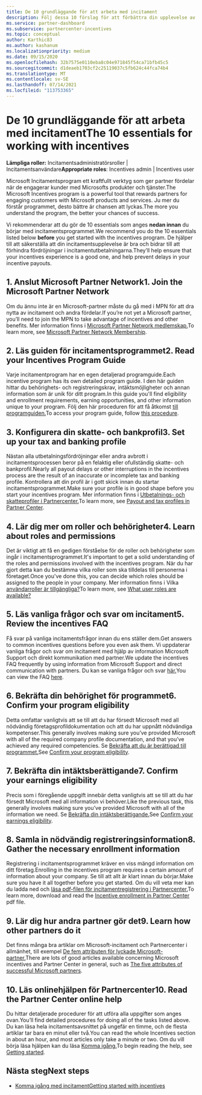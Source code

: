 ```yaml
---
title: De 10 grundläggande för att arbeta med incitament
description: Följ dessa 10 förslag för att förbättra din upplevelse av incitamentprogrammet och få utbetalning tidigare.
ms.service: partner-dashboard
ms.subservice: partnercenter-incentives
ms.topic: conceptual
author: Karthic83
ms.author: kashanum
ms.localizationpriority: medium
ms.date: 09/15/2020
ms.openlocfilehash: 32b7575e0110eba8c04e971845f54ca71bfb45c5
ms.sourcegitcommit: d1deaeb1703cf2c25119037c5fb624c44fca74b4
ms.translationtype: MT
ms.contentlocale: sv-SE
ms.lasthandoff: 07/14/2021
ms.locfileid: "113753365"
---
```

# <a name="the-10-essentials-for-working-with-incentives"></a><span data-ttu-id="478c5-103">De 10 grundläggande för att arbeta med incitament</span><span class="sxs-lookup"><span data-stu-id="478c5-103">The 10 essentials for working with incentives</span></span>

<span data-ttu-id="478c5-104">**Lämpliga roller:** Incitamentsadministratörsroller | Incitamentsanvändare</span><span class="sxs-lookup"><span data-stu-id="478c5-104">**Appropriate roles**: Incentives admin | Incentives user</span></span>

<span data-ttu-id="478c5-105">Microsoft Incitamentsprogram ett kraftfullt verktyg som ger partner fördelar när de engagerar kunder med Microsofts produkter och tjänster.</span><span class="sxs-lookup"><span data-stu-id="478c5-105">The Microsoft Incentives program is a powerful tool that rewards partners for engaging customers with Microsoft products and services.</span></span> <span data-ttu-id="478c5-106">Ju mer du förstår programmet, desto bättre är chansen att lyckas.</span><span class="sxs-lookup"><span data-stu-id="478c5-106">The more you understand the program, the better your chances of success.</span></span>

<span data-ttu-id="478c5-107">Vi rekommenderar att du gör de 10 essentials som anges **nedan innan** du börjar med incitamentsprogrammet.</span><span class="sxs-lookup"><span data-stu-id="478c5-107">We recommend you do the 10 essentials listed below **before** you get started with the incentives program.</span></span> <span data-ttu-id="478c5-108">De hjälper till att säkerställa att din incitamentsupplevelse är bra och bidrar till att förhindra fördröjningar i incitamentutbetalningarna.</span><span class="sxs-lookup"><span data-stu-id="478c5-108">They’ll help ensure that your incentives experience is a good one, and help prevent delays in your incentive payouts.</span></span>

## <a name="1-join-the-microsoft-partner-network"></a><span data-ttu-id="478c5-109">1. Anslut Microsoft Partner Network</span><span class="sxs-lookup"><span data-stu-id="478c5-109">1. Join the Microsoft Partner Network</span></span>

<span data-ttu-id="478c5-110">Om du ännu inte är en Microsoft-partner måste du gå med i MPN för att dra nytta av incitament och andra fördelar.</span><span class="sxs-lookup"><span data-stu-id="478c5-110">If you’re not yet a Microsoft partner, you’ll need to join the MPN to take advantage of incentives and other benefits.</span></span> <span data-ttu-id="478c5-111">Mer information finns i [Microsoft Partner Network medlemskap.](https://partner.microsoft.com/membership)</span><span class="sxs-lookup"><span data-stu-id="478c5-111">To learn more, see [Microsoft Partner Network Membership](https://partner.microsoft.com/membership).</span></span>

## <a name="2-read-your-incentives-program-guide"></a><span data-ttu-id="478c5-112">2. Läs guiden för incitamentsprogrammet</span><span class="sxs-lookup"><span data-stu-id="478c5-112">2. Read your Incentives Program Guide</span></span>

<span data-ttu-id="478c5-113">Varje incitamentprogram har en egen detaljerad programguide.</span><span class="sxs-lookup"><span data-stu-id="478c5-113">Each incentive program has its own detailed program guide.</span></span> <span data-ttu-id="478c5-114">I den här guiden hittar du behörighets- och registreringskrav, intäktsmöjligheter och annan information som är unik för ditt program.</span><span class="sxs-lookup"><span data-stu-id="478c5-114">In this guide you'll find eligibility and enrollment requirements, earning opportunities, and other information unique to your program.</span></span> <span data-ttu-id="478c5-115">Följ den här proceduren för att få åtkomst [till programguiden.](incentives-determined-your-program-eligibility.md#determining-your-program-eligibility)</span><span class="sxs-lookup"><span data-stu-id="478c5-115">To access your program guide, follow [this procedure](incentives-determined-your-program-eligibility.md#determining-your-program-eligibility).</span></span>

## <a name="3-set-up-your-tax-and-banking-profile"></a><span data-ttu-id="478c5-116">3. Konfigurera din skatte- och bankprofil</span><span class="sxs-lookup"><span data-stu-id="478c5-116">3. Set up your tax and banking profile</span></span>

<span data-ttu-id="478c5-117">Nästan alla utbetalningsfördröjningar eller andra avbrott i incitamentsprocessen beror på en felaktig eller ofullständig skatte- och bankprofil.</span><span class="sxs-lookup"><span data-stu-id="478c5-117">Nearly all payout delays or other interruptions in the incentives process are the result of an inaccurate or incomplete tax and banking profile.</span></span> <span data-ttu-id="478c5-118">Kontrollera att din profil är i gott skick innan du startar incitamentsprogrammet.</span><span class="sxs-lookup"><span data-stu-id="478c5-118">Make sure your profile is in good shape before you start your incentives program.</span></span> <span data-ttu-id="478c5-119">Mer information finns i [Utbetalnings- och skatteprofiler i Partnercenter.](incentives-create-and-manage-your-payout-and-tax-profiles.md)</span><span class="sxs-lookup"><span data-stu-id="478c5-119">To learn more, see [Payout and tax profiles in Partner Center](incentives-create-and-manage-your-payout-and-tax-profiles.md).</span></span>

## <a name="4-learn-about-roles-and-permissions"></a><span data-ttu-id="478c5-120">4. Lär dig mer om roller och behörigheter</span><span class="sxs-lookup"><span data-stu-id="478c5-120">4. Learn about roles and permissions</span></span>

<span data-ttu-id="478c5-121">Det är viktigt att få en gedigen förståelse för de roller och behörigheter som ingår i incitamentsprogrammet.</span><span class="sxs-lookup"><span data-stu-id="478c5-121">It's important to get a solid understanding of the roles and permissions involved with the incentives program.</span></span> <span data-ttu-id="478c5-122">När du har gjort detta kan du bestämma vilka roller som ska tilldelas till personerna i företaget.</span><span class="sxs-lookup"><span data-stu-id="478c5-122">Once you've done this, you can decide which roles should be assigned to the people in your company.</span></span> <span data-ttu-id="478c5-123">Mer information finns i Vilka [användarroller är tillgängliga?](incentives-faq.yml#what-user-roles-are-available-)</span><span class="sxs-lookup"><span data-stu-id="478c5-123">To learn more, see [What user roles are available?](incentives-faq.yml#what-user-roles-are-available-)</span></span>

## <a name="5-review-the-incentives-faq"></a><span data-ttu-id="478c5-124">5. Läs vanliga frågor och svar om incitament</span><span class="sxs-lookup"><span data-stu-id="478c5-124">5. Review the incentives FAQ</span></span>

<span data-ttu-id="478c5-125">Få svar på vanliga incitamentsfrågor innan du ens ställer dem.</span><span class="sxs-lookup"><span data-stu-id="478c5-125">Get answers to common incentives questions before you even ask them.</span></span> <span data-ttu-id="478c5-126">Vi uppdaterar vanliga frågor och svar om incitament med hjälp av information Microsoft Support och direkt kommunikation med partner.</span><span class="sxs-lookup"><span data-stu-id="478c5-126">We update the incentives FAQ frequently by using information from Microsoft Support and direct communication with partners.</span></span> <span data-ttu-id="478c5-127">Du kan se vanliga frågor och svar [här.](incentives-faq.yml)</span><span class="sxs-lookup"><span data-stu-id="478c5-127">You can view the FAQ [here](incentives-faq.yml).</span></span>

## <a name="6-confirm-your-program-eligibility"></a><span data-ttu-id="478c5-128">6. Bekräfta din behörighet för programmet</span><span class="sxs-lookup"><span data-stu-id="478c5-128">6. Confirm your program eligibility</span></span>

<span data-ttu-id="478c5-129">Detta omfattar vanligtvis att se till att du har försedt Microsoft med all nödvändig företagsprofildokumentation och att du har uppnått nödvändiga kompetenser.</span><span class="sxs-lookup"><span data-stu-id="478c5-129">This generally involves making sure you’ve provided Microsoft with all of the required company profile documentation, and that you’ve achieved any required competencies.</span></span> <span data-ttu-id="478c5-130">Se [Bekräfta att du är berättigad till programmet.](incentives-determined-your-program-eligibility.md)</span><span class="sxs-lookup"><span data-stu-id="478c5-130">See [Confirm your program eligibility](incentives-determined-your-program-eligibility.md).</span></span>

## <a name="7-confirm-your-earnings-eligibility"></a><span data-ttu-id="478c5-131">7. Bekräfta din intäktsberättigande</span><span class="sxs-lookup"><span data-stu-id="478c5-131">7. Confirm your earnings eligibility</span></span>

<span data-ttu-id="478c5-132">Precis som i föregående uppgift innebär detta vanligtvis att se till att du har försedt Microsoft med all information vi behöver.</span><span class="sxs-lookup"><span data-stu-id="478c5-132">Like the previous task, this generally involves making sure you’ve provided Microsoft with all of the information we need.</span></span> <span data-ttu-id="478c5-133">Se [Bekräfta din intäktsberättigande.](incentives-confirm-your-earnings-eligibility.md)</span><span class="sxs-lookup"><span data-stu-id="478c5-133">See [Confirm your earnings eligibility](incentives-confirm-your-earnings-eligibility.md).</span></span>

## <a name="8-gather-the-necessary-enrollment-information"></a><span data-ttu-id="478c5-134">8. Samla in nödvändig registreringsinformation</span><span class="sxs-lookup"><span data-stu-id="478c5-134">8. Gather the necessary enrollment information</span></span>

<span data-ttu-id="478c5-135">Registrering i incitamentsprogrammet kräver en viss mängd information om ditt företag.</span><span class="sxs-lookup"><span data-stu-id="478c5-135">Enrolling in the incentives program requires a certain amount of information about your company.</span></span> <span data-ttu-id="478c5-136">Se till att allt är klart innan du börjar.</span><span class="sxs-lookup"><span data-stu-id="478c5-136">Make sure you have it all together before you get started.</span></span> <span data-ttu-id="478c5-137">Om du vill veta mer kan du ladda ned och [läsa pdf-filen för incitamentregistrering i Partnercenter.](https://assetsprod.microsoft.com/partner-center-incentives-enrollment.pdf)</span><span class="sxs-lookup"><span data-stu-id="478c5-137">To learn more, download and read the [Incentive enrollment in Partner Center](https://assetsprod.microsoft.com/partner-center-incentives-enrollment.pdf) pdf file.</span></span>

## <a name="9-learn-how-other-partners-do-it"></a><span data-ttu-id="478c5-138">9. Lär dig hur andra partner gör det</span><span class="sxs-lookup"><span data-stu-id="478c5-138">9. Learn how other partners do it</span></span>

<span data-ttu-id="478c5-139">Det finns många bra artiklar om Microsoft-incitament och Partnercenter i allmänhet, till exempel [De fem attributen för lyckade Microsoft-partner.](https://www.microsoft.com/en-us/us-partner-blog/2019/08/29/the-five-attributes-of-successful-microsoft-partners/)</span><span class="sxs-lookup"><span data-stu-id="478c5-139">There are lots of good articles available concerning Microsoft incentives and Partner Center in general, such as [The five attributes of successful Microsoft partners](https://www.microsoft.com/en-us/us-partner-blog/2019/08/29/the-five-attributes-of-successful-microsoft-partners/).</span></span>

## <a name="10-read-the-partner-center-online-help"></a><span data-ttu-id="478c5-140">10. Läs onlinehjälpen för Partnercenter</span><span class="sxs-lookup"><span data-stu-id="478c5-140">10. Read the Partner Center online help</span></span>

<span data-ttu-id="478c5-141">Du hittar detaljerade procedurer för att utföra alla uppgifter som anges ovan.</span><span class="sxs-lookup"><span data-stu-id="478c5-141">You’ll find detailed procedures for doing all of the tasks listed above.</span></span> <span data-ttu-id="478c5-142">Du kan läsa hela incitamentsavsnittet på ungefär en timme, och de flesta artiklar tar bara en minut eller två.</span><span class="sxs-lookup"><span data-stu-id="478c5-142">You can read the whole Incentives section in about an hour, and most articles only take a minute or two.</span></span> <span data-ttu-id="478c5-143">Om du vill börja läsa hjälpen kan du läsa [Komma igång.](incentives-get-started-intro.md)</span><span class="sxs-lookup"><span data-stu-id="478c5-143">To begin reading the help, see [Getting started](incentives-get-started-intro.md).</span></span>

## <a name="next-steps"></a><span data-ttu-id="478c5-144">Nästa steg</span><span class="sxs-lookup"><span data-stu-id="478c5-144">Next steps</span></span>

- [<span data-ttu-id="478c5-145">Komma igång med incitament</span><span class="sxs-lookup"><span data-stu-id="478c5-145">Getting started with incentives</span></span>](incentives-get-started-intro.md)
